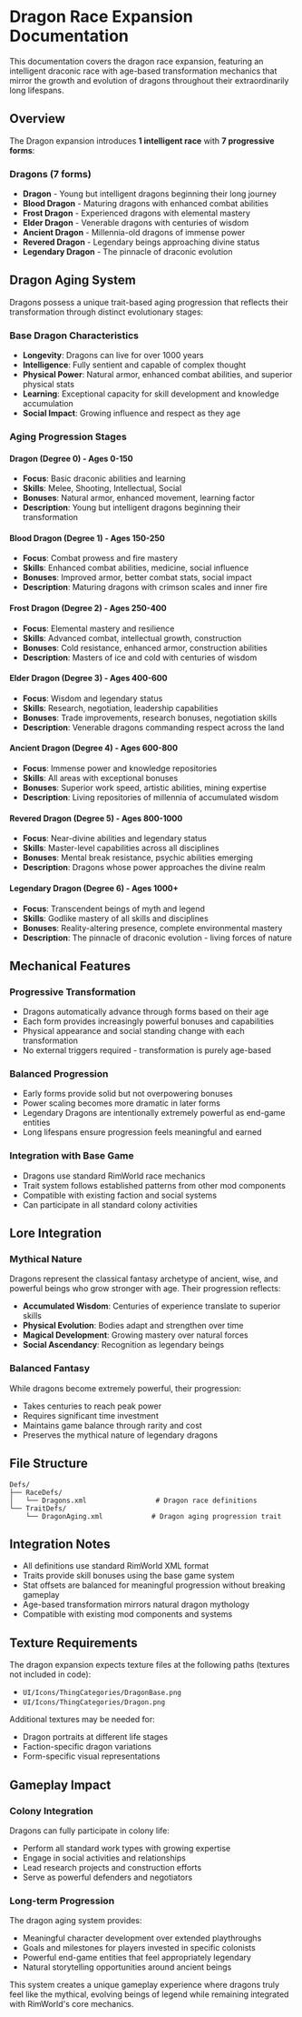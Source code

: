 # Dragon Race Expansion Documentation

This documentation covers the dragon race expansion, featuring an intelligent draconic race with age-based transformation mechanics that mirror the growth and evolution of dragons throughout their extraordinarily long lifespans.

## Overview

The Dragon expansion introduces **1 intelligent race** with **7 progressive forms**:

### Dragons (7 forms)
- **Dragon** - Young but intelligent dragons beginning their long journey
- **Blood Dragon** - Maturing dragons with enhanced combat abilities
- **Frost Dragon** - Experienced dragons with elemental mastery
- **Elder Dragon** - Venerable dragons with centuries of wisdom
- **Ancient Dragon** - Millennia-old dragons of immense power
- **Revered Dragon** - Legendary beings approaching divine status
- **Legendary Dragon** - The pinnacle of draconic evolution

## Dragon Aging System

Dragons possess a unique trait-based aging progression that reflects their transformation through distinct evolutionary stages:

### Base Dragon Characteristics
- **Longevity**: Dragons can live for over 1000 years
- **Intelligence**: Fully sentient and capable of complex thought
- **Physical Power**: Natural armor, enhanced combat abilities, and superior physical stats
- **Learning**: Exceptional capacity for skill development and knowledge accumulation
- **Social Impact**: Growing influence and respect as they age

### Aging Progression Stages

#### Dragon (Degree 0) - Ages 0-150
- **Focus**: Basic draconic abilities and learning
- **Skills**: Melee, Shooting, Intellectual, Social
- **Bonuses**: Natural armor, enhanced movement, learning factor
- **Description**: Young but intelligent dragons beginning their transformation

#### Blood Dragon (Degree 1) - Ages 150-250  
- **Focus**: Combat prowess and fire mastery
- **Skills**: Enhanced combat abilities, medicine, social influence
- **Bonuses**: Improved armor, better combat stats, social impact
- **Description**: Maturing dragons with crimson scales and inner fire

#### Frost Dragon (Degree 2) - Ages 250-400
- **Focus**: Elemental mastery and resilience
- **Skills**: Advanced combat, intellectual growth, construction
- **Bonuses**: Cold resistance, enhanced armor, construction abilities
- **Description**: Masters of ice and cold with centuries of wisdom

#### Elder Dragon (Degree 3) - Ages 400-600
- **Focus**: Wisdom and legendary status
- **Skills**: Research, negotiation, leadership capabilities
- **Bonuses**: Trade improvements, research bonuses, negotiation skills
- **Description**: Venerable dragons commanding respect across the land

#### Ancient Dragon (Degree 4) - Ages 600-800
- **Focus**: Immense power and knowledge repositories
- **Skills**: All areas with exceptional bonuses
- **Bonuses**: Superior work speed, artistic abilities, mining expertise
- **Description**: Living repositories of millennia of accumulated wisdom

#### Revered Dragon (Degree 5) - Ages 800-1000
- **Focus**: Near-divine abilities and legendary status
- **Skills**: Master-level capabilities across all disciplines
- **Bonuses**: Mental break resistance, psychic abilities emerging
- **Description**: Dragons whose power approaches the divine realm

#### Legendary Dragon (Degree 6) - Ages 1000+
- **Focus**: Transcendent beings of myth and legend
- **Skills**: Godlike mastery of all skills and disciplines
- **Bonuses**: Reality-altering presence, complete environmental mastery
- **Description**: The pinnacle of draconic evolution - living forces of nature

## Mechanical Features

### Progressive Transformation
- Dragons automatically advance through forms based on their age
- Each form provides increasingly powerful bonuses and capabilities
- Physical appearance and social standing change with each transformation
- No external triggers required - transformation is purely age-based

### Balanced Progression
- Early forms provide solid but not overpowering bonuses
- Power scaling becomes more dramatic in later forms
- Legendary Dragons are intentionally extremely powerful as end-game entities
- Long lifespans ensure progression feels meaningful and earned

### Integration with Base Game
- Dragons use standard RimWorld race mechanics
- Trait system follows established patterns from other mod components
- Compatible with existing faction and social systems
- Can participate in all standard colony activities

## Lore Integration

### Mythical Nature
Dragons represent the classical fantasy archetype of ancient, wise, and powerful beings who grow stronger with age. Their progression reflects:
- **Accumulated Wisdom**: Centuries of experience translate to superior skills
- **Physical Evolution**: Bodies adapt and strengthen over time
- **Magical Development**: Growing mastery over natural forces
- **Social Ascendancy**: Recognition as legendary beings

### Balanced Fantasy
While dragons become extremely powerful, their progression:
- Takes centuries to reach peak power
- Requires significant time investment
- Maintains game balance through rarity and cost
- Preserves the mythical nature of legendary dragons

## File Structure

```
Defs/
├── RaceDefs/
│   └── Dragons.xml                 # Dragon race definitions
└── TraitDefs/
    └── DragonAging.xml            # Dragon aging progression trait
```

## Integration Notes

- All definitions use standard RimWorld XML format
- Traits provide skill bonuses using the base game system
- Stat offsets are balanced for meaningful progression without breaking gameplay
- Age-based transformation mirrors natural dragon mythology
- Compatible with existing mod components and systems

## Texture Requirements

The dragon expansion expects texture files at the following paths (textures not included in code):
- `UI/Icons/ThingCategories/DragonBase.png`
- `UI/Icons/ThingCategories/Dragon.png`

Additional textures may be needed for:
- Dragon portraits at different life stages
- Faction-specific dragon variations
- Form-specific visual representations

## Gameplay Impact

### Colony Integration
Dragons can fully participate in colony life:
- Perform all standard work types with growing expertise
- Engage in social activities and relationships
- Lead research projects and construction efforts
- Serve as powerful defenders and negotiators

### Long-term Progression
The dragon aging system provides:
- Meaningful character development over extended playthroughs
- Goals and milestones for players invested in specific colonists
- Powerful end-game entities that feel appropriately legendary
- Natural storytelling opportunities around ancient beings

This system creates a unique gameplay experience where dragons truly feel like the mythical, evolving beings of legend while remaining integrated with RimWorld's core mechanics.
